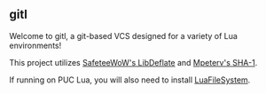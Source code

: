 ## gitl

Welcome to gitl, a git-based VCS designed for a variety of Lua environments!

This project utilizes [SafeteeWoW's LibDeflate](https://github.com/SafeteeWoW/LibDeflate) and [Mpeterv's SHA-1](https://github.com/mpeterv/sha1).

If running on PUC Lua, you will also need to install [LuaFileSystem](https://github.com/lunarmodules/luafilesystem).